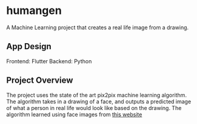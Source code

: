 # humangen

A Machine Learning project that creates a real life image from a drawing.

## App Design

Frontend: Flutter
Backend: Python

## Project Overview
The project uses the state of the art pix2pix machine learning algorithm. The algorithm takes in a drawing of a face, and outputs a predicted image of what a person in real life would look like based on the drawing. The algorithm learned using face images from [this website](https://generated.photos/)


